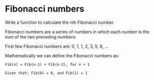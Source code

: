 # Fibonacci numbers

Write a function to calculate the nth Fibonacci number.

Fibonacci numbers are a series of numbers in which each number is the sum of the two preceding numbers. 

First few Fibonacci numbers are: 0, 1, 1, 2, 3, 5, 8, …

Mathematically we can define the Fibonacci numbers as:

    Fib(n) = Fib(n-1) + Fib(n-2), for n > 1

    Given that: Fib(0) = 0, and Fib(1) = 1




